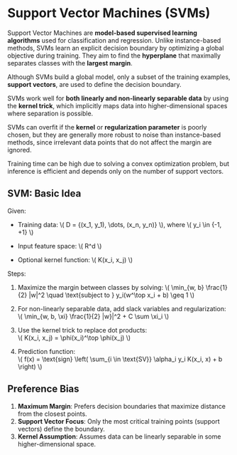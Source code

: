 
# Support Vector Machines (SVMs)

Support Vector Machines are **model-based supervised learning algorithms** used for classification and regression. Unlike instance-based methods, SVMs learn an explicit decision boundary by optimizing a global objective during training. They aim to find the **hyperplane** that maximally separates classes with the **largest margin**.

Although SVMs build a global model, only a subset of the training examples, **support vectors**, are used to define the decision boundary. 

SVMs work well for **both linearly and non-linearly separable data** by using the **kernel trick**, which implicitly maps data into higher-dimensional spaces where separation is possible.

SVMs can overfit if the **kernel** or **regularization parameter** is poorly chosen, but they are generally more robust to noise than instance-based methods, since irrelevant data points that do not affect the margin are ignored.

Training time can be high due to solving a convex optimization problem, but inference is efficient and depends only on the number of support vectors.

## SVM: Basic Idea

Given:  
- Training data: \\( D = \{(x_1, y_1), \dots, (x_n, y_n)\} \\), where \\( y_i \in \{-1, +1\} \\)  

- Input feature space: \\( R^d \\)  

- Optional kernel function: \\( K(x_i, x_j) \\)  


Steps:
1. Maximize the margin between classes by solving:
   \\( \min_{w, b} \frac{1}{2} \|w\|^2 \quad \text{subject to } y_i(w^\top x_i + b) \geq 1 \\)

2. For non-linearly separable data, add slack variables and regularization:  
   \\( \min_{w, b, \xi} \frac{1}{2} \|w}\|^2 + C \sum \xi_i \\)

3. Use the kernel trick to replace dot products:  
   \\( K(x_i, x_j) = \phi(x_i)^\top \phi(x_j) \\)

4. Prediction function:  
   \\( f(x) = \text{sign} \left( \sum_{i \in \text{SV}} \alpha_i y_i K(x_i, x) + b \right) \\)

## Preference Bias

1. **Maximum Margin**: Prefers decision boundaries that maximize distance from the closest points.  
2. **Support Vector Focus**: Only the most critical training points (support vectors) define the boundary.  
3. **Kernel Assumption**: Assumes data can be linearly separable in some higher-dimensional space.  
 
